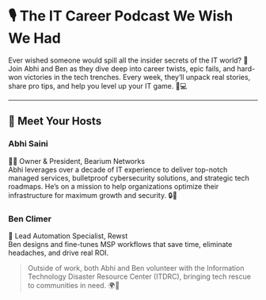 # 🎙️ The IT Career Podcast We Wish We Had

Ever wished someone would spill all the insider secrets of the IT world? 🚀 Join Abhi and Ben as they dive deep into career twists, epic fails, and hard-won victories in the tech trenches. Every week, they’ll unpack real stories, share pro tips, and help you level up your IT game. 💪💻

---

## 👥 Meet Your Hosts

### Abhi Saini  
👨‍💼 Owner & President, Bearium Networks  
Abhi leverages over a decade of IT experience to deliver top-notch managed services, bulletproof cybersecurity solutions, and strategic tech roadmaps. He’s on a mission to help organizations optimize their infrastructure for maximum growth and security. 🔒🌱

### Ben Climer  
🤖 Lead Automation Specialist, Rewst  
Ben designs and fine-tunes MSP workflows that save time, eliminate headaches, and drive real ROI.

> Outside of work, both Abhi and Ben volunteer with the Information Technology Disaster Resource Center (ITDRC), bringing tech rescue to communities in need. 🌍🔧
